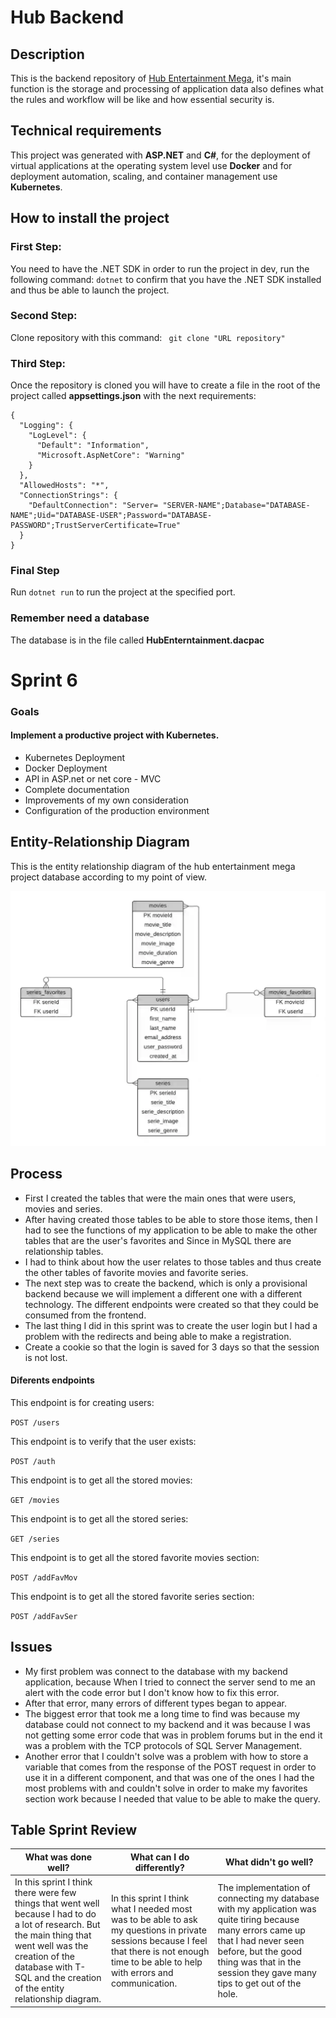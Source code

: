 # Hub Backend

## Description

This is the backend repository of [Hub Entertainment Mega](https://github.com/Jonhy-D/hub-entertainment-mega), it's main function is the storage and processing of application data also defines what the rules and workflow will be like and how essential security is.

## Technical requirements

This project was generated with **ASP.NET** and **C#**, for the deployment of virtual applications at the operating system level use **Docker** and for deployment automation, scaling, and container management use **Kubernetes**.

## How to install the project

### First Step: 

You need to have the .NET SDK in order to run the project in dev, run the following command: `dotnet` to confirm that you have the .NET SDK installed and thus be able to launch the project.

### Second Step: 

Clone repository with this command:
` git clone "URL repository"`

### Third Step:

Once the repository is cloned you will have to create a file in the root of the project called **appsettings.json** with the next requirements:

```
{
  "Logging": {
    "LogLevel": {
      "Default": "Information",
      "Microsoft.AspNetCore": "Warning"
    }
  },
  "AllowedHosts": "*",
  "ConnectionStrings": {
    "DefaultConnection": "Server= "SERVER-NAME";Database="DATABASE-NAME";Uid="DATABASE-USER";Password="DATABASE-PASSWORD";TrustServerCertificate=True" 
  }
}
```

### Final Step

Run `dotnet run` to run the project at the specified port.

### Remember need a database

The database is in the file called **HubEnterntainment.dacpac**

# Sprint 6

### Goals

#### Implement a productive project with Kubernetes.

- Kubernetes Deployment
- Docker Deployment
- API in ASP.net or net core - MVC
- Complete documentation
- Improvements of my own consideration
- Configuration of the production environment

## Entity-Relationship Diagram

This is the entity relationship diagram of the hub entertainment mega project database according to my point of view.

![Entity-Relationship Diagram Image](/public/Entity-Relationship.webp)

## Process

- First I created the tables that were the main ones that were users, movies and series. 
- After having created those tables to be able to store those items, then I had to see the functions of my application to be able to make the other tables that are the user's favorites and Since in MySQL there are relationship tables.
- I had to think about how the user relates to those tables and thus create the other tables of favorite movies and favorite series.
- The next step was to create the backend, which is only a provisional backend because we will implement a different one with a different technology. The different endpoints were created so that they could be consumed from the frontend.
- The last thing I did in this sprint was to create the user login but I had a problem with the redirects and being able to make a registration.
- Create a cookie so that the login is saved for 3 days so that the session is not lost.

#### Diferents endpoints
This endpoint is for creating users:

`POST /users` 

This endpoint is to verify that the user exists:

`POST /auth `

This endpoint is to get all the stored movies:

`GET /movies`

This endpoint is to get all the stored series:

`GET /series`

This endpoint is to get all the stored favorite movies section:

`POST /addFavMov`

This endpoint is to get all the stored favorite series section:

`POST /addFavSer`

## Issues

- My first problem was connect to the database with my backend application, because When I tried to connect the server send to me an alert with the code error but I don't know how to fix this error.
- After that error, many errors of different types began to appear.
- The biggest error that took me a long time to find was because my database could not connect to my backend and it was because I was not getting some error code that was in problem forums but in the end it was a problem with the TCP protocols of SQL Server Management.
- Another error that I couldn't solve was a problem with how to store a variable that comes from the response of the POST request in order to use it in a different component, and that was one of the ones I had the most problems with and couldn't solve in order to make my favorites section work because I needed that value to be able to make the query.

## Table Sprint Review

| **What was done well?** | **What can I do differently?** | **What didn't go well?** |
------------------|----------------------------|-----------------------
| In this sprint I think there were few things that went well because I had to do a lot of research. But the main thing that went well was the creation of the database with T-SQL and the creation of the entity relationship diagram. | In this sprint I think what I needed most was to be able to ask my questions in private sessions because I feel that there is not enough time to be able to help with errors and communication. | The implementation of connecting my database with my application was quite tiring because many errors came up that I had never seen before, but the good thing was that in the session they gave many tips to get out of the hole. |